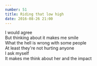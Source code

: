 ```yaml
---
number: 51
title: Riding that low high
date: 2016-08-26 21:00
---
```


I would agree<br>
But thinking about it makes me smile<br>
What the hell is wrong with some people<br>
At least they're not hurting anyone<br>
I ask myself<br>
It makes me think about her and the impact<br>